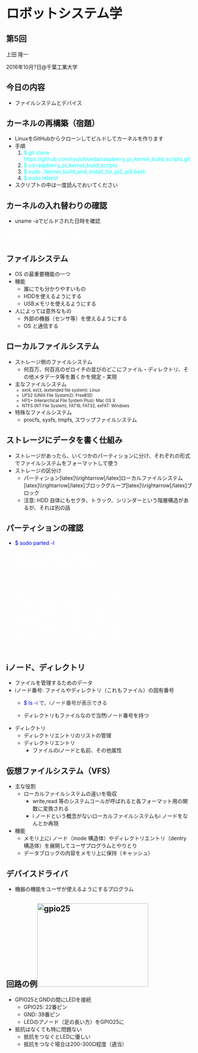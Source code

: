 <h1 style="font-size: 250%;">ロボットシステム学</h1>
<h2>第5回</h2>
上田 隆一

2016年10月?日\@千葉工業大学

<!--nextpage-->
<h2>今日の内容</h2>
<ul>
 	<li>ファイルシステムとデバイス</li>
</ul>
<!--nextpage-->
<h2>カーネルの再構築（宿題）</h2>
<ul>
 	<li>LinuxをGitHubからクローンしてビルドしてカーネルを作ります</li>
 	<li>手順
<ol>
 	<li><span style="color: #00ffff;">$ git clone https://github.com/ryuichiueda/raspberry_pi_kernel_build_scripts.git</span></li>
 	<li><span style="color: #00ffff;">$ cd raspberry_pi_kernel_build_scripts</span></li>
 	<li><span style="color: #00ffff;">$ sudo ./kernel_build_and_install_for_pi2_pi3.bash</span></li>
 	<li><span style="color: #00ffff;">$ sudo reboot</span></li>
</ol>
</li>
 	<li>スクリプトの中は一度読んでおいてください</li>
</ul>
<!--nextpage-->
<h2>カーネルの入れ替わりの確認</h2>
<ul>
 	<li>uname -aでビルドされた日時を確認</li>
</ul>
<pre><span style="color: #ffffff;">pi\@raspberrypi:~ $ uname -a
Linux raspberrypi 4.4.22-v7+ #1 SMP Mon Sep 26 13:11:18 JST 2016 armv7l GNU/Linux</span></pre>
<!--nextpage-->
<h2>ファイルシステム</h2>
<ul>
 	<li>OS の最重要機能の一つ</li>
 	<li>機能
<ul>
 	<li>誰にでも分かりやすいもの</li>
 	<li>HDDを使えるようにする</li>
 	<li>USBメモリを使えるようにする</li>
</ul>
</li>
 	<li>人によっては意外なもの
<ul>
 	<li>外部の機器（センサ等）を使えるようにする</li>
 	<li>OS と通信する</li>
</ul>
</li>
</ul>
<!--nextpage-->
<h2>ローカルファイルシステム</h2>
<ul>
 	<li>ストレージ側のファイルシステム
<ul>
 	<li>何百万、何百兆のゼロイチの並びのどこにファイル・ディレクトリ、その他メタデータ等を置くかを規定・実現</li>
</ul>
</li>
 	<li>主なファイルシステム
<ul style="font-size: 80%;">
 	<li>ext4, ext3, (extended file system): Linux</li>
 	<li>UFS2 (UNIX File System2): FreeBSD</li>
 	<li>HFS+ (Hierarchical File System Plus): Mac OS X</li>
 	<li>NTFS (NT File System), FAT16, FAT32, exFAT: Windows</li>
</ul>
</li>
 	<li>特殊なファイルシステム
<ul>
 	<li>procfs, sysfs, tmpfs, スワップファイルシステム</li>
</ul>
</li>
</ul>
<!--nextpage-->
<h2>ストレージにデータを書く仕組み</h2>
<ul>
 	<li>ストレージがあったら、いくつかのパーティションに分け、それぞれの形式でファイルシステムをフォーマットして使う</li>
 	<li>ストレージの区分け
<ul>
 	<li>パーティション[latex]\\rightarrow[/latex]ローカルファイルシステム[latex]\\rightarrow[/latex]ブロックグループ[latex]\\rightarrow[/latex]ブロック</li>
 	<li>注意: HDD 自体にもセクタ、トラック、シリンダーという階層構造があるが、それは別の話</li>
</ul>
</li>
</ul>
<!--nextpage-->
<h2>パーティションの確認</h2>
<ul>
 	<li><span style="color: #0000ff;">$ sudo parted -l</span>
<pre><span style="color: #ffffff;">Model: SD SA16G (sd/mmc)</span>
<span style="color: #ffffff;">Disk /dev/mmcblk0: 15.6GB</span>
<span style="color: #ffffff;">Sector size (logical/physical): 512B/512B</span>
<span style="color: #ffffff;">Partition Table: msdos</span>
<span style="color: #ffffff;">Disk Flags:</span>

<span style="color: #ffffff;">Number  Start   End     Size    Type      File system  Flags</span>
<span style="color: #ffffff;">1      4194kB  1089MB  1085MB  primary   fat32        lba</span>
<span style="color: #ffffff;">2      1091MB  15.6GB  14.5GB  extended</span>
<span style="color: #ffffff;">5      1095MB  1158MB  62.9MB  logical   fat16        lba</span>
<span style="color: #ffffff;">6      1162MB  15.6GB  14.5GB  logical   ext4</span>
<span style="color: #ffffff;">3      15.6GB  15.6GB  33.6MB  primary   ext4</span></pre>
</li>
</ul>
<!--nextpage-->
<h2>iノード、ディレクトリ</h2>
<ul>
 	<li>ファイルを管理するためのデータ</li>
 	<li>iノード番号: ファイルやディレクトリ（これもファイル）の固有番号
<ul>
 	<li>
<p class="p1"><span class="s1" style="color: #0000ff;">$ ls -i <span style="color: #333333;">で、iノード番号が表示できる</span></span></p>
</li>
 	<li>
<p class="p1">ディレクトリもファイルなので当然iノード番号を持つ</p>
</li>
</ul>
</li>
 	<li>ディレクトリ
<ul>
 	<li>ディレクトリエントリのリストの管理</li>
 	<li>ディレクトリエントリ
<ul>
 	<li>ファイルのiノードと名前、その他属性</li>
</ul>
</li>
</ul>
</li>
</ul>
<!--nextpage-->
<h2 class="p1">仮想ファイルシステム（<span class="s1">VFS</span>）</h2>
<ul>
 	<li>主な役割
<ul>
 	<li>ローカルファイルシステムの違いを吸収
<ul>
 	<li>write,read 等のシステムコールが呼ばれると各フォーマット用の関数に変換される</li>
 	<li>i ノードという概念がないローカルファイルシステムもi ノードをなんとか再現</li>
</ul>
</li>
</ul>
</li>
 	<li>機能
<ul>
 	<li>メモリ上にi ノード（inode 構造体）やディレクトリエントリ（dentry 構造体）を展開してユーザプログラムとやりとり</li>
 	<li>データブロックの内容をメモリ上に保持（キャッシュ）</li>
</ul>
</li>
</ul>
<!--nextpage-->
<h2>デバイスドライバ</h2>
<ul>
 	<li>機器の機能をユーザが使えるようにするプログラム</li>
</ul>
<!--nextpage-->
<h2>回路の例<a href="https://lab.ueda.asia/wp-content/uploads/2016/09/gpio25.jpg"><img class="alignright size-medium wp-image-1706" src="https://lab.ueda.asia/wp-content/uploads/2016/09/gpio25-300x225.jpg" alt="gpio25" width="300" height="225" /></a></h2>
<ul>
 	<li>GPIO25とGNDの間にLEDを接続
<ul>
 	<li>GPIO25: 22番ピン</li>
 	<li>GND: 39番ピン</li>
 	<li>LEDのアノード（足の長い方）をGPIO25に</li>
</ul>
</li>
 	<li>抵抗はなくても特に問題ない
<ul>
 	<li>抵抗をつなぐとLEDに優しい</li>
 	<li>抵抗をつなぐ場合は200-300Ω程度（適当）</li>
</ul>
</li>
</ul>
<!--nextpage-->
